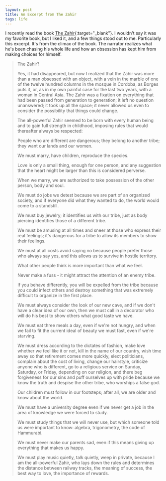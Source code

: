 ```yaml
---
layout: post
title: An Excerpt from The Zahir
tags: life
---
```


I recently read the book [The Zahir](https://www.amazon.com/Zahir-Novel-Obsession-Paulo-Coelho/dp/0060832819/ref=pd_sbs_14_1?_encoding=UTF8&pd_rd_i=0060832819&pd_rd_r=0Z65F0F7C7N9RXXR06CP&pd_rd_w=7fKft&pd_rd_wg=K9qSH&psc=1&refRID=0Z65F0F7C7N9RXXR06CP){:target="_blank"}. I wouldn't say it was my favorite book, but I liked it, and a few things stood out to me. Particularly this excerpt. It's from the climax of the book. The narrator realizes what he's been chasing his whole life and how an obsession has kept him from making choices for himself.

>The Zahir?
>
>Yes, it had disappeared, but now I realized that the Zahir was more than a man obsessed with an object, with a vein in the marble of one of the twelve hundred columns in the mosque in Cordoba, as Borges puts it, or, as in my own painful case for the last two years, with a woman in Central Asia. The Zahir was a fixation on everything that had been passed from generation to generation; it left no question unanswered; it took up all the space; it never allowed us even to consider the possibility that things could change.
>
>The all-powerful Zahir seemed to be born with every human being and to gain full strength in childhood, imposing rules that would thereafter always be respected:
>
>People who are different are dangerous; they belong to another tribe; they want our lands and our women.
>
>We must marry, have children, reproduce the species.
>
>Love is only a small thing, enough for one person, and any suggestion that the heart might be larger than this is considered perverse.
>
>When we marry, we are authorized to take possession of the other person, body and soul.
>
>We must do jobs we detest because we are part of an organized society, and if everyone did what they wanted to do, the world would come to a standstill.
>
>We must buy jewelry; it identifies us with our tribe, just as body piercing identifies those of a different tribe.
>
>We must be amusing at all times and sneer at those who express their real feelings; it's dangerous for a tribe to allow its members to show their feelings.
>
>We must at all costs avoid saying no because people prefer those who always say yes, and this allows us to survive in hostile territory.
>
>What other people think is more important than what we feel.
>
>Never make a fuss - it might attract the attention of an enemy tribe.
>
>If you behave differently, you will be expelled from the tribe because you could infect others and destroy something that was extremely difficult to organize in the first place.
>
>We must always consider the look of our new cave, and if we don't have a clear idea of our own, then we must call in a decorator who will do his best to show others what good taste we have.
>
>We must eat three meals a day, even if we're not hungry, and when we fail to fit the current ideal of beauty we must fast, even if we're starving.
>
>We must dress according to the dictates of fashion, make love whether we feel like it or not, kill in the name of our country, wish time away so that retirement comes more quickly, elect politicians, complain about the cost of living, change our hairstyle, criticize anyone who is different, go to a religious service on Sunday, Saturday, or Friday, depending on our religion, and there beg forgiveness for our sins and puff ourselves up with pride because we know the truth and despise the other tribe, who worships a false god.
>
>Our children must follow in our footsteps; after all, we are older and know about the world.
>
>We must have a university degree even if we never get a job in the area of knowledge we were forced to study.
>
>We must study things that we will never use, but which someone told us were important to know: algebra, trigonometry, the code of Hammurabi.
>
>We must never make our parents sad, even if this means giving up everything that makes us happy.
>
>We must play music quietly, talk quietly, weep in private, because I am the all-powerful Zahir, who lays down the rules and determines the distance between railway tracks, the meaning of success, the best way to love, the importance of rewards.